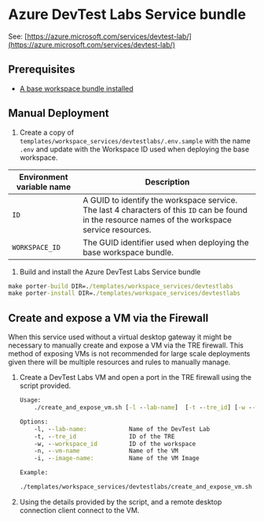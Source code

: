 # Azure DevTest Labs Service bundle

See: [https://azure.microsoft.com/services/devtest-lab/](https://azure.microsoft.com/services/devtest-lab/)

## Prerequisites

- [A base workspace bundle installed](../workspaces/base.md)

## Manual Deployment

1. Create a copy of `templates/workspace_services/devtestlabs/.env.sample` with the name `.env` and update with the Workspace ID used when deploying the base workspace.

  | Environment variable name | Description |
  | ------------------------- | ----------- |
  | `ID` | A GUID to identify the workspace service. The last 4 characters of this `ID` can be found in the resource names of the workspace service resources. |
  | `WORKSPACE_ID` | The GUID identifier used when deploying the base workspace bundle. |

1. Build and install the Azure DevTest Labs Service bundle

  ```cmd
  make porter-build DIR=./templates/workspace_services/devtestlabs
  make porter-install DIR=./templates/workspace_services/devtestlabs
  ```

## Create and expose a VM via the Firewall

When this service used without a virtual desktop gateway it might be necessary to manually create and expose a VM via the TRE firewall. This method of exposing VMs is not recommended for large scale deployments given there will be multiple resources and rules to manually manage.

1. Create a DevTest Labs VM and open a port in the TRE firewall using the script provided.

    ```cmd
    Usage:
        ./create_and_expose_vm.sh [-l --lab-name]  [-t --tre_id] [-w --workspace_id] [-n --vm-name] [-i --image-name]

    Options:
        -l, --lab-name:            Name of the DevTest Lab
        -t, --tre_id               ID of the TRE
        -w, --workspace_id         ID of the workspace
        -n, --vm-name              Name of the VM
        -i, --image-name:          Name of the VM Image

    Example:

    ./templates/workspace_services/devtestlabs/create_and_expose_vm.sh --lab-name <lab_name> --tre-id <tre-id> --workspace-id <workspace-id> --vm-name <vmn-name> --image-name "Data Science Virtual Machine - Windows Server 2019"

    ```

2. Using the details provided by the script, and a remote desktop connection client connect to the VM.
